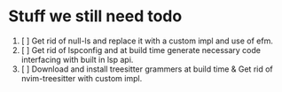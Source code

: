 # Stuff we still need todo

1. [ ] Get rid of null-ls and replace it with a custom impl and use of efm.
2. [ ] Get rid of lspconfig and at build time generate necessary code interfacing with built in lsp api.
3. [ ] Download and install treesitter grammers at build time & Get rid of nvim-treesitter with custom impl.
